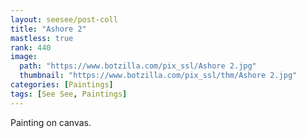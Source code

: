 ```yaml
---
layout: seesee/post-coll
title: "Ashore 2"
mastless: true
rank: 440
image:
  path: "https://www.botzilla.com/pix_ssl/Ashore 2.jpg"
  thumbnail: "https://www.botzilla.com/pix_ssl/thm/Ashore 2.jpg"
categories: [Paintings]
tags: [See See, Paintings]
---
```


Painting on canvas.



